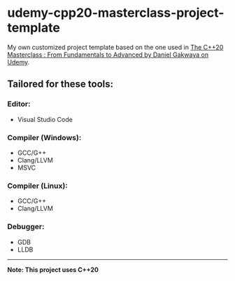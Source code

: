 # udemy-cpp20-masterclass-project-template
My own customized project template based on the one used in [The C++20 Masterclass : From Fundamentals to Advanced by Daniel Gakwaya on Udemy](https://www.udemy.com/share/1051tA3@dgvDnigLPrMR136kwUQgG8KJpjnsxpsIgp5FEl70gWi7bwZCqTnjFd-aFD_jIV-L9A==/).

## Tailored for these tools:

### Editor:
* Visual Studio Code

### Compiler (Windows):
* GCC/G++
* Clang/LLVM
* MSVC

### Compiler (Linux):
* GCC/G++
* Clang/LLVM

### Debugger:
* GDB
* LLDB

---
**Note: This project uses C++20**
